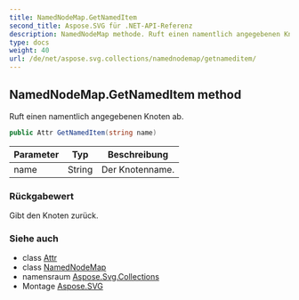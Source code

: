 ```yaml
---
title: NamedNodeMap.GetNamedItem
second_title: Aspose.SVG für .NET-API-Referenz
description: NamedNodeMap methode. Ruft einen namentlich angegebenen Knoten ab.
type: docs
weight: 40
url: /de/net/aspose.svg.collections/namednodemap/getnameditem/
---
```

## NamedNodeMap.GetNamedItem method

Ruft einen namentlich angegebenen Knoten ab.

```csharp
public Attr GetNamedItem(string name)
```

| Parameter | Typ | Beschreibung |
| --- | --- | --- |
| name | String | Der Knotenname. |

### Rückgabewert

Gibt den Knoten zurück.

### Siehe auch

* class [Attr](../../../aspose.svg.dom/attr/)
* class [NamedNodeMap](../)
* namensraum [Aspose.Svg.Collections](../../namednodemap/)
* Montage [Aspose.SVG](../../../)


